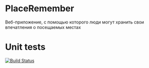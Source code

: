 # PlaceRemember
Веб-приложение, с помощью которого люди могут хранить свои впечатления о посещаемых местах

# Unit tests
[![Build Status](https://github.com/M1troll/PlaceRemember/actions/workflows/start_unittests.yml/badge.svg?branch=main)](https://github.com/M1troll/PlaceRemember/actions/workflows/start_unittests.yml)